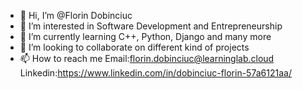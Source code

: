 - 👋 Hi, I’m @Florin Dobinciuc
- 👀 I’m interested in Software Development and Entrepreneurship
- 🌱 I’m currently learning C++, Python, Django and many more
- 💞️ I’m looking to collaborate on different kind of projects
- 📫 How to reach me Email:florin.dobinciuc@learninglab.cloud Linkedin:https://www.linkedin.com/in/dobinciuc-florin-57a6121aa/

<!---
LabLearning/LabLearning is a ✨ special ✨ repository because its `README.md` (this file) appears on your GitHub profile.
You can click the Preview link to take a look at your changes.
--->
